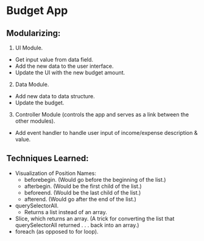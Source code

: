 # Budget App

## Modularizing:

1. UI Module.
  - Get input value from data field.
  - Add the new data to the user interface.
  - Update the UI with the new budget amount.
2. Data Module.
  - Add new data to data structure.
  - Update the budget.
3. Controller Module (controls the app and serves as a link between the other modules).
  - Add event handler to handle user input of income/expense description & value.

## Techniques Learned:

- Visualization of Position Names:
  - beforebegin. (Would go before the beginning of the list.)
  - afterbegin. (Would be the first child of the list.)
  - beforeend. (Would be the last child of the list.)
  - afterend. (Would go after the end of the list.)
- querySelectorAll.
  - Returns a list instead of an array.
- Slice, which returns an array. (A trick for converting the list that querySelectorAll returned . . . back into an array.)
- foreach (as opposed to for loop).
